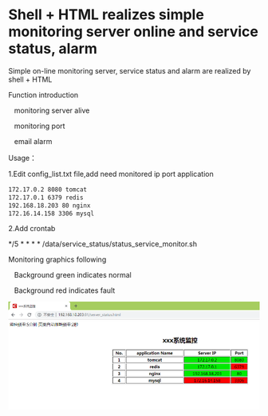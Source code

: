 # Shell + HTML realizes simple monitoring server online and service status, alarm
Simple on-line monitoring server, service status and alarm are realized by shell + HTML

Function introduction

&nbsp;&nbsp;&nbsp;monitoring server alive
  
&nbsp;&nbsp;&nbsp;monitoring port

&nbsp;&nbsp;&nbsp;email alarm


Usage：

1.Edit config_list.txt file,add need monitored ip port application

    172.17.0.2 8080 tomcat
    172.17.0.1 6379 redis
    192.168.18.203 80 nginx
    172.16.14.158 3306 mysql
         
2.Add crontab

*/5 * * * *  /data/service_status/status_service_monitor.sh

Monitoring graphics following

&nbsp;&nbsp;&nbsp;Background green indicates normal

&nbsp;&nbsp;&nbsp;Background red indicates fault

![graphics](https://github.com/czwanga/shell/blob/master/Monitoring%20graphics.png)
    

